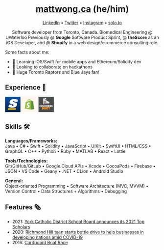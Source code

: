 <h1 align="center"><a href="https://mattwong.ca/">mattwong.ca</a> (he/him)</h1>
<p align="center"><a href="https://www.linkedin.com/in/mattwong-ca/">LinkedIn</a> • <a href="https://twitter.com/mattwong_ca">Twitter</a> • <a href="https://www.instagram.com/mattwong.ca/">Instagram</a> • <a href="https://solo.to/mattwong">solo.to</a></p>
<!--<p align="center">Swift iOS Developer • Android Java Developer • Startups 🚀</p>-->
<p align="center">Software developer from Toronto, Canada. Biomedical Engineering @ UWaterloo Previously @ <b>Google</b> Software Product Sprint, @ <b>theScore</b> as an iOS Developer, and @ <b>Shopify</b> in a web design/ecommerce consulting role.</p>

Some facts about me:
- 📘 Learning iOS/Swift for mobile apps and Ethereum/Solidity dev
- 🤝 Looking to collaborate on hackathons
- 🏀 Huge Toronto Raptors and Blue Jays fan!
<!-- - 🤔 I’m looking for help with ... -->

<h2>Experience 💼</h2>

<img src="https://github.com/MattWong-ca/MattWong-ca/blob/main/theScore.png" width=10% height=10%>  <img src="https://github.com/MattWong-ca/MattWong-ca/blob/main/Shopify.jpeg" width=10% height=10%>  <img src="https://github.com/MattWong-ca/MattWong-ca/blob/main/FoundersBoost.jpeg" width=10% height=10%>

<h2>Skills 🛠</h2>
<b>Languages/Frameworks:</b></br>
Java • C# • Swift • Solidity • JavaScript • UIKit • SwiftUI • HTML/CSS • GraphQL • C++ • Python • Ruby • MATLAB • React • Lottie
<p></p>
<b>Tools/Technologies:</b></br>
Git/GitHub/GitLab • Google Cloud APIs • Xcode • CocoaPods • Firebase • JSON • VS Code • Geany • .NET • CLion • Android Studio
<p></p>
<b>General:</b></br>
Object-oriented Programming • Software Architecture (MVC, MVVM) • Version Control • Data Structures + Algorithms • Debugging

<h2>Features 🗞</h2>

- 2021: <a href="https://www.ycdsb.ca/2021/07/09/2021-top-scholars/">York Catholic District School Board announces its 2021 Top Scholars</a>
- 2020: <a href="https://www.yorkregion.com/news-story/10133005-richmond-hill-teen-starts-bottle-drive-to-help-businesses-in-developing-nations-amid-covid-19/">Richmond Hill teen starts bottle drive to help businesses in developing nations amid COVID-19</a>
- 2016: <a href="https://image.isu.pub/160204173716-919e26a3fc68cf73461f0ed2eb2204a8/jpg/page_1.jpg">Cardboard Boat Race</a>
